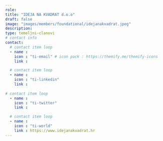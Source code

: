 ```yaml
---
role: 
title: "IDEJA NA KVADRAT d.o.o"
draft: false
image: "images/members/foundational/idejanakvadrat.jpeg"
description: 
type: temeljni-clanovi
# contact info
contact:
  # contact item loop
  - name : 
    icon : "ti-email" # icon pack : https://themify.me/themify-icons
    link : 

  # contact item loop
  - name : 
    icon : "ti-linkedin"
    link : 
    
# contact item loop
  - name : 
    icon : "ti-twitter"
    link : 

  # contact item loop
  - name : 
    icon : "ti-world"
    link : https://www.idejanakvadrat.hr
---
```

